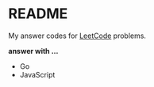 # README

My answer codes for [LeetCode](https://leetcode.com/) problems.

**answer with ...**

- Go
- JavaScript
